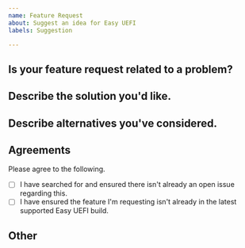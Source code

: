 ```yaml
---
name: Feature Request
about: Suggest an idea for Easy UEFI
labels: Suggestion

---
```


<!--
  Thank you for filling out a feature request for Easy UEFI! Please be as detailed as possible so that we may consider and review the request easier.
  We ask that you search all the issues to avoid a duplicate feature request. If one exists, please reply if you have anything to add.
  Before requesting a new feature, please make sure you are using the latest version and that the feature you are requesting is not already in Easy UEFI.
-->

## Is your feature request related to a problem?
<!--
  Please give some context for this request. Why do you want it added?
-->

## Describe the solution you'd like.
<!--
  A clear and concise description of what you want.
-->

## Describe alternatives you've considered.
<!--
  List any alternatives you might have tried to get the feature you want.
-->

## Agreements
Please agree to the following.
- [ ] I have searched for and ensured there isn't already an open issue regarding this.
- [ ] I have ensured the feature I'm requesting isn't already in the latest supported Easy UEFI build.

## Other
<!--
  Add any other context or screenshots about the feature request below.
-->
